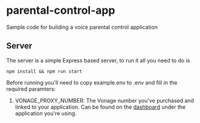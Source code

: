 # parental-control-app

Sample code for building a voice parental control application

## Server

The server is a simple Express based server, to run it all you need to do is

`npm install && npm run start`

Before running you'll need to copy example.env to .env and fill in the required paramters:

1. VONAGE_PROXY_NUMBER: The Vonage number you've purchased and linked to your application. Can be found on the [dashboard](https://dashboard.nexmo.com/applications/) under the application you're using.
